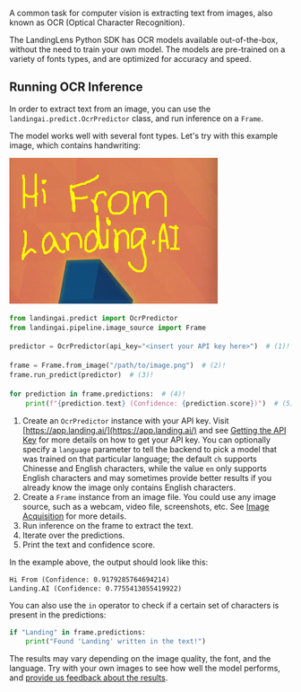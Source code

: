 A common task for computer vision is extracting text from images, also known as OCR (Optical Character Recognition).

The LandingLens Python SDK has OCR models available out-of-the-box, without the need to train your own model. The models are pre-trained on a variety of fonts types, and are optimized for accuracy and speed.

## Running OCR Inference

In order to extract text from an image, you can use the `landingai.predict.OcrPredictor` class, and run inference on a `Frame`.

The model works well with several font types. Let's try with this example image, which contains handwriting:

![Handwritten note that reads "Hi From Landing.AI"](../images/handwriting-hello.png)

```python
from landingai.predict import OcrPredictor
from landingai.pipeline.image_source import Frame

predictor = OcrPredictor(api_key="<insert your API key here>")  # (1)!

frame = Frame.from_image("/path/to/image.png")  # (2)!
frame.run_predict(predictor)  # (3)!

for prediction in frame.predictions:  # (4)!
    print(f"{prediction.text} (Confidence: {prediction.score})")  # (5)!
```

1. Create an `OcrPredictor` instance with your API key. Visit [https://app.landing.ai/](https://app.landing.ai/) and see [Getting the API Key](../getting-started#getting-the-api-key) for more details on how to get your API key. You can optionally specify a `language` parameter to tell the backend to pick a model that was trained on that particular language; the default `ch` supports Chinesse and English characters, while the value `en` only supports English characters and may sometimes provide better results if you already know the image only contains English characters.
2. Create a `Frame` instance from an image file. You could use any image source, such as a webcam, video file, screenshots, etc. See [Image Acquisition](../image-acquisition/image-acquisition.md) for more details.
3. Run inference on the frame to extract the text.
4. Iterate over the predictions.
5. Print the text and confidence score.

In the example above, the output should look like this:

```text
Hi From (Confidence: 0.9179285764694214)
Landing.AI (Confidence: 0.7755413055419922)
```

You can also use the `in` operator to check if a certain set of characters is present in the predictions:

```python
if "Landing" in frame.predictions:
    print("Found 'Landing' written in the text!")
```

The results may vary depending on the image quality, the font, and the language. Try with your own images to see how well the model performs, and [provide us feedback about the results](https://github.com/landing-ai/landingai-python/issues/new).
